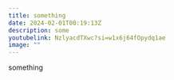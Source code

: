 ```yaml
---
title: something
date: 2024-02-01T00:19:13Z
description: some
youtubelink: NzlyacdTXwc?si=w1x6j64fOpydq1ae
image: ""
---
```

something
